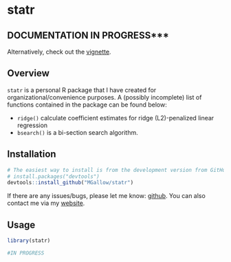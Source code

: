 statr
================

DOCUMENTATION IN PROGRESS\*\*\*
-------------------------------

Alternatively, check out the [vignette](https://htmlpreview.github.io/?https://github.com/MGallow/statr/blob/master/Vignette.html).

Overview
--------

`statr` is a personal R package that I have created for organizational/convenience purposes. A (possibly incomplete) list of functions contained in the package can be found below:

-   `ridge()` calculate coefficient estimates for ridge (L2)-penalized linear regression
-   `bsearch()` is a bi-section search algorithm.

Installation
------------

``` r
# The easiest way to install is from the development version from GitHub:
# install.packages("devtools")
devtools::install_github("MGallow/statr")
```

If there are any issues/bugs, please let me know: [github](https://github.com/MGallow/statr/issues). You can also contact me via my [website](http://users.stat.umn.edu/~gall0441/).

Usage
-----

``` r
library(statr)

#IN PROGRESS
```
